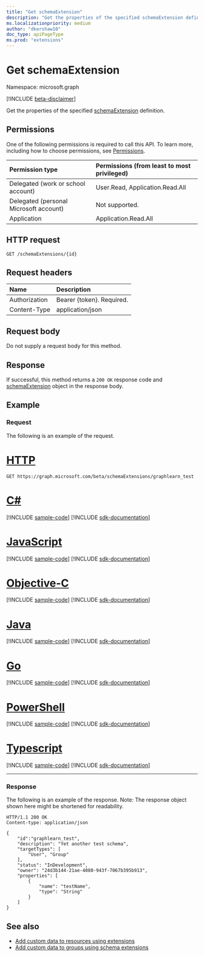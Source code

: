 ```yaml
---
title: "Get schemaExtension"
description: "Get the properties of the specified schemaExtension definition."
ms.localizationpriority: medium
author: "dkershaw10"
doc_type: apiPageType
ms.prod: "extensions"
---
```


# Get schemaExtension

Namespace: microsoft.graph

[!INCLUDE [beta-disclaimer](../../includes/beta-disclaimer.md)]

Get the properties of the specified [schemaExtension](../resources/schemaextension.md) definition.

## Permissions
One of the following permissions is required to call this API. To learn more, including how to choose permissions, see [Permissions](/graph/permissions-reference).


|Permission type      | Permissions (from least to most privileged)              |
|:--------------------|:---------------------------------------------------------|
|Delegated (work or school account) | User.Read, Application.Read.All  |
|Delegated (personal Microsoft account) | Not supported.    |
|Application | Application.Read.All |

## HTTP request
<!-- { "blockType": "ignored" } -->
```http
GET /schemaExtensions/{id}
```

## Request headers
| Name      |Description|
|:----------|:----------|
| Authorization  | Bearer {token}. Required. |
| Content-Type   | application/json |

## Request body
Do not supply a request body for this method.

## Response

If successful, this method returns a `200 OK` response code and [schemaExtension](../resources/schemaextension.md) object in the response body.
## Example
### Request
The following is an example of the request.

# [HTTP](#tab/http)
<!-- {
  "blockType": "request",
  "name": "get_schemaextension"
}-->
```msgraph-interactive
GET https://graph.microsoft.com/beta/schemaExtensions/graphlearn_test
```
# [C#](#tab/csharp)
[!INCLUDE [sample-code](../includes/snippets/csharp/get-schemaextension-csharp-snippets.md)]
[!INCLUDE [sdk-documentation](../includes/snippets/snippets-sdk-documentation-link.md)]

# [JavaScript](#tab/javascript)
[!INCLUDE [sample-code](../includes/snippets/javascript/get-schemaextension-javascript-snippets.md)]
[!INCLUDE [sdk-documentation](../includes/snippets/snippets-sdk-documentation-link.md)]

# [Objective-C](#tab/objc)
[!INCLUDE [sample-code](../includes/snippets/objc/get-schemaextension-objc-snippets.md)]
[!INCLUDE [sdk-documentation](../includes/snippets/snippets-sdk-documentation-link.md)]

# [Java](#tab/java)
[!INCLUDE [sample-code](../includes/snippets/java/get-schemaextension-java-snippets.md)]
[!INCLUDE [sdk-documentation](../includes/snippets/snippets-sdk-documentation-link.md)]

# [Go](#tab/go)
[!INCLUDE [sample-code](../includes/snippets/go/get-schemaextension-go-snippets.md)]
[!INCLUDE [sdk-documentation](../includes/snippets/snippets-sdk-documentation-link.md)]

# [PowerShell](#tab/powershell)
[!INCLUDE [sample-code](../includes/snippets/powershell/get-schemaextension-powershell-snippets.md)]
[!INCLUDE [sdk-documentation](../includes/snippets/snippets-sdk-documentation-link.md)]

# [Typescript](#tab/typescript)
[!INCLUDE [sample-code](../includes/snippets/typescript/get-schemaextension-typescript-snippets.md)]
[!INCLUDE [sdk-documentation](../includes/snippets/snippets-sdk-documentation-link.md)]

---

### Response
The following is an example of the response. Note: The response object shown here might be shortened for readability.
<!-- {
  "blockType": "response",
  "truncated": true,
  "@odata.type": "microsoft.graph.schemaExtension"
} -->
```http
HTTP/1.1 200 OK
Content-type: application/json

{
    "id":"graphlearn_test",
    "description": "Yet another test schema",
    "targetTypes": [
        "User", "Group"
    ],
    "status": "InDevelopment",
    "owner": "24d3b144-21ae-4080-943f-7067b395b913",
    "properties": [
        {
            "name": "testName",
            "type": "String"
        }
    ]
}
```

## See also

- [Add custom data to resources using extensions](/graph/extensibility-overview)
- [Add custom data to groups using schema extensions](/graph/extensibility-schema-groups)


<!-- uuid: 8fcb5dbc-d5aa-4681-8e31-b001d5168d79
2015-10-25 14:57:30 UTC -->
<!--
{
  "type": "#page.annotation",
  "description": "Get schemaExtension",
  "keywords": "",
  "section": "documentation",
  "tocPath": "",
  "suppressions": [
  ]
}
-->
